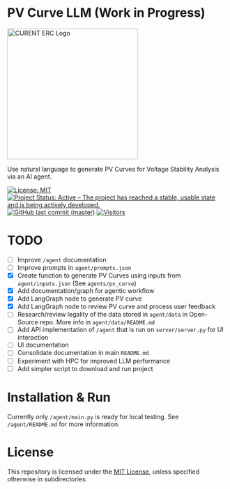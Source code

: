 # PV Curve LLM (Work in Progress)
<img src="https://github.com/CURENT/andes/raw/master/docs/source/images/sponsors/CURENT_Logo_NameOnTrans.png" alt="CURENT ERC Logo" width="300" height="auto">

Use natural language to generate PV Curves for Voltage Stability Analysis via an AI agent.

[![License: MIT](https://img.shields.io/badge/License-MIT-yellow.svg)](https://github.com/CURENT/pv-curve-llm/blob/master/LICENSE)
[![Project Status: Active – The project has reached a stable, usable state and is being actively developed.](https://www.repostatus.org/badges/latest/active.svg)](https://www.repostatus.org/#active)
[![GitHub last commit (master)](https://img.shields.io/github/last-commit/CURENT/pv-curve-llm/master?label=last%20commit%20to%20master)](https://github.com/CURENT/pv-curve-llm/commits/master/)
[![Visitors](https://api.visitorbadge.io/api/visitors?path=https%3A%2F%2Fgithub.com%2FCURENT%2Fpv-curve-llm&countColor=%2337d67a&style=plastic)](https://visitorbadge.io/status?path=https%3A%2F%2Fgithub.com%2FCURENT%2Fpv-curve-llm)

# TODO
- [ ] Improve `/agent` documentation
- [ ] Improve prompts in `agent/prompts.json`
- [X] Create function to generate PV Curves using inputs from `agent/inputs.json` (See `agents/pv_curve`)
- [X] Add documentation/graph for agentic workflow
- [X] Add LangGraph node to generate PV curve
- [X] Add LangGraph node to review PV curve and process user feedback
- [ ] Research/review legality of the data stored in `agent/data` in Open-Source repo. More info in `agent/data/README.md` 
- [ ] Add API implementation of `/agent` that is run on `server/server.py` for UI interaction
- [ ] UI documentation
- [ ] Consolidate documentation in main `README.md`
- [ ] Experiment with HPC for improved LLM performance
- [ ] Add simpler script to download and run project

# Installation & Run
Currently only `/agent/main.py` is ready for local testing. See `/agent/README.md` for more information.

# License
This repository is licensed under the [MIT License](./LICENSE), unless specified otherwise in subdirectories.